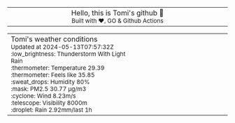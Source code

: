 
<div align="center">
<table>
<tbody>
<td align="center">
<img width="2000" height="0"><br>
Hello, this is Tomi's github 👋<br>
<sup>Built with ❤️, GO & Github Actions</sup><br>
<img width="2000" height="0">
</td>
</tbody>
</table>
</div>
<table>
<tbody>
<td align="left">
<img width="2000" height="0"><br>
Tomi's weather conditions<br>
<sup>Updated at 2024-05-13T07:57:32Z</sup><br>
<sup>:low_brightness: Thunderstorm With Light Rain</sup><br>
<sup>:thermometer: Temperature 29.39 </sup><br>
<sup>:thermometer: Feels like 35.85</sup><br>
<sup>:sweat_drops: Humidity 80%</sup><br>
<sup>:mask: PM2.5 30.77 μg/m3</sup><br>
<sup>:cyclone: Wind 8.23m/s </sup><br>
<sup>:telescope: Visibility 8000m </sup><br>
<sup>:droplet: Rain 2.92mm/last 1h </sup><br>
<img width="2000" height="0">
</td>
<td align="left">
<img width="2000" height="0"><br>
<br>
<img width="2000" height="0">
</td>
</tbody>
</table>
</div>
    